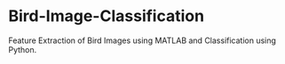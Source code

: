 # Bird-Image-Classification
Feature Extraction of Bird Images using MATLAB and Classification using Python.

